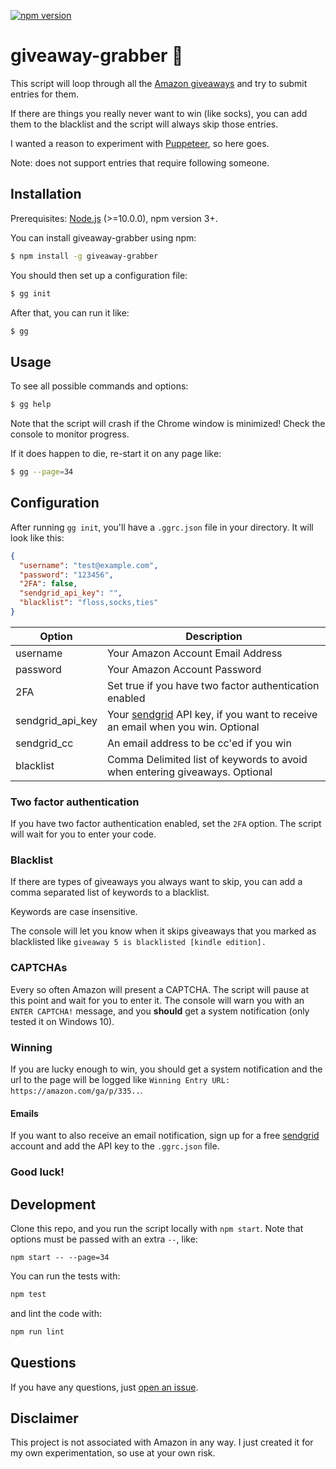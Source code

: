 [![npm version](https://badge.fury.io/js/giveaway-grabber.svg)](https://badge.fury.io/js/giveaway-grabber)

# giveaway-grabber 🎁

This script will loop through all the [Amazon giveaways](https://www.amazon.com/ga/giveaways/) and try to submit entries for them. 

If there are things you really never want to win (like socks), you can add them to the blacklist
and the script will always skip those entries.

I wanted a reason to experiment with [Puppeteer](https://github.com/GoogleChrome/puppeteer), so here goes.

Note: does not support entries that require following someone.

## Installation

Prerequisites: [Node.js](https://nodejs.org/en/) (>=10.0.0), npm version 3+.

You can install giveaway-grabber using npm:

```bash
$ npm install -g giveaway-grabber
```

You should then set up a configuration file:

```bash
$ gg init
```

After that, you can run it like:

```bash
$ gg
```


## Usage

To see all possible commands and options:

```bash
$ gg help
```

Note that the script will crash if the Chrome window is minimized! Check the console to monitor progress.

If it does happen to die, re-start it on any page like:

```bash
$ gg --page=34
```

## Configuration

After running `gg init`, you'll have a `.ggrc.json` file in your directory. It will look like this:

```json
{
  "username": "test@example.com",
  "password": "123456",
  "2FA": false,
  "sendgrid_api_key": "",
  "blacklist": "floss,socks,ties"
}
```

| Option  | Description |
| ------------- | ------------- |
| username  | Your Amazon Account Email Address  |
| password  | Your Amazon Account Password  |
| 2FA | Set true if you have two factor authentication enabled |
| sendgrid_api_key | Your [sendgrid](https://sendgrid.com/) API key, if you want to receive an email when you win. Optional |
| sendgrid_cc | An email address to be cc'ed if you win |
| blacklist | Comma Delimited list of keywords to avoid when entering giveaways. Optional |

### Two factor authentication

If you have two factor authentication enabled, set the `2FA` option. The script will wait for you to enter your code. 

### Blacklist

If there are types of giveaways you always want to skip, you can add a comma separated list of keywords 
to a blacklist.

Keywords are case insensitive.

The console will let you know when it skips giveaways that you marked as blacklisted like `giveaway 5 is blacklisted [kindle edition].`


### CAPTCHAs

Every so often Amazon will present a CAPTCHA. The script will pause at this 
point and wait for you to enter it. The console will warn you with an `ENTER CAPTCHA!` message,
and you **should** get a system notification (only tested it on Windows 10).


### Winning

If you are lucky enough to win, you should get a system notification and the url to
the page will be logged like `Winning Entry URL: https://amazon.com/ga/p/335..`.

#### Emails

If you want to also receive an email notification, sign up for a free [sendgrid](https://sendgrid.com/) account and 
add the API key to the `.ggrc.json` file.

### Good luck!

## Development

Clone this repo, and you run the script locally with `npm start`. Note that options 
must be passed with an extra `--`, like:

```
npm start -- --page=34
```

You can run the tests with:

```bash
npm test
```

and lint the code with:

```bash
npm run lint
```

## Questions

If you have any questions, just [open an issue](https://github.com/jpchip/giveaway-grabber/issues/new).

## Disclaimer

This project is not associated with Amazon in any way. I just created it for my own experimentation, so use at your own risk.
